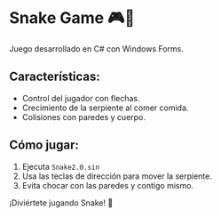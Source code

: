 # Snake Game 🎮🐍
Juego desarrollado en C# con Windows Forms. 

## Características:
- Control del jugador con flechas.
- Crecimiento de la serpiente al comer comida.
- Colisiones con paredes y cuerpo.

## Cómo jugar:
1. Ejecuta `Snake2.0.sin`
2. Usa las teclas de dirección para mover la serpiente.
3. Evita chocar con las paredes y contigo mismo.

¡Diviértete jugando Snake! 🚀
